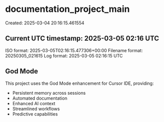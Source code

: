 # documentation_project_main

Created: 2025-03-04 20:16:15.461554


## Current UTC timestamp: 2025-03-05 02:16 UTC
ISO format: 2025-03-05T02:16:15.477306+00:00
Filename format: 20250305_021615
Log format: 2025-03-05 02:16:15 UTC
## God Mode

This project uses the God Mode enhancement for Cursor IDE, providing:
- Persistent memory across sessions
- Automated documentation
- Enhanced AI context
- Streamlined workflows
- Predictive capabilities
